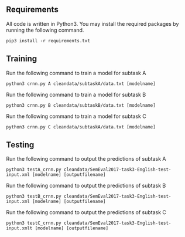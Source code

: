 ## Requirements
All code is written in Python3. You may install the required packages by running the following command.
```
pip3 install -r requirements.txt
```

## Training
Run the following command to train a model for subtask A
```
python3 crnn.py A cleandata/subtaskA/data.txt [modelname]
```
Run the following command to train a model for subtask B 
```
python3 crnn.py B cleandata/subtaskB/data.txt [modelname]
```
Run the following command to train a model for subtask C 
```
python3 crnn.py C cleandata/subtaskA/data.txt [modelname]
```


## Testing
Run the following command to output the predictions of subtask A
```
python3 testA_crnn.py cleandata/SemEval2017-task3-English-test-input.xml [modelname] [outputfilename]
```
Run the following command to output the predictions of subtask B 
```
python3 testB_crnn.py cleandata/SemEval2017-task3-English-test-input.xml [modelname] [outputfilename]
```
Run the following command to output the predictions of subtask C 
```
python3 testC_crnn.py cleandata/SemEval2017-task3-English-test-input.xmlt [modelname] [outputfilename]
```
 

